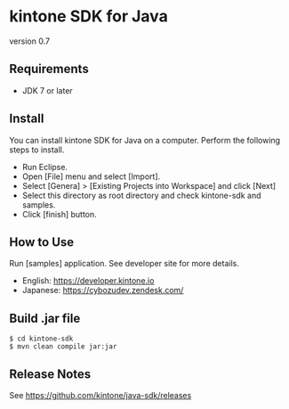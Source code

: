 # kintone SDK for Java

version 0.7

## Requirements

* JDK 7 or later

## Install
You can install kintone SDK for Java on a computer. Perform the following steps to install.

* Run Eclipse.
* Open [File] menu and select [Import].
* Select [Genera] > [Existing Projects into Workspace] and click [Next]
* Select this directory as root directory and check kintone-sdk and samples.
* Click [finish] button.

## How to Use
Run [samples] application.
See developer site for more details.
* English: https://developer.kintone.io
* Japanese: https://cybozudev.zendesk.com/

## Build .jar file

    $ cd kintone-sdk
    $ mvn clean compile jar:jar

## Release Notes

See https://github.com/kintone/java-sdk/releases
